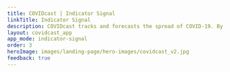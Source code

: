 ```yaml
---
title: COVIDcast | Indicator Signal
linkTitle: Indicator Signal
description: COVIDcast tracks and forecasts the spread of COVID-19. By Carnegie Mellon's Delphi Research Group.
layout: covidcast_app
app_mode: indicator-signal
order: 3
heroImage: images/landing-page/hero-images/covidcast_v2.jpg
feedback: true
---
```

